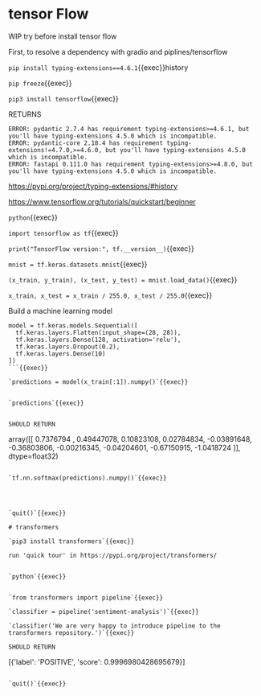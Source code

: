 # tensor Flow

WIP try before install tensor flow

First, to resolve a dependency with gradio and piplines/tensorflow

`pip install typing-extensions==4.6.1`{{exec}}history

`pip freeze`{{exec}}


`pip3 install tensorflow`{{exec}}

RETURNS

```
ERROR: pydantic 2.7.4 has requirement typing-extensions>=4.6.1, but you'll have typing-extensions 4.5.0 which is incompatible.   
ERROR: pydantic-core 2.18.4 has requirement typing-extensions!=4.7.0,>=4.6.0, but you'll have typing-extensions 4.5.0 which is incompatible.   
ERROR: fastapi 0.111.0 has requirement typing-extensions>=4.8.0, but you'll have typing-extensions 4.5.0 which is incompatible.   
```
https://pypi.org/project/typing-extensions/#history

https://www.tensorflow.org/tutorials/quickstart/beginner


`python`{{exec}}

`import tensorflow as tf`{{exec}}

`print("TensorFlow version:", tf.__version__)`{{exec}}

`mnist = tf.keras.datasets.mnist`{{exec}}


`(x_train, y_train), (x_test, y_test) = mnist.load_data()`{{exec}}


`x_train, x_test = x_train / 255.0, x_test / 255.0`{{exec}}


Build a machine learning model
```
model = tf.keras.models.Sequential([
  tf.keras.layers.Flatten(input_shape=(28, 28)),
  tf.keras.layers.Dense(128, activation='relu'),
  tf.keras.layers.Dropout(0.2),
  tf.keras.layers.Dense(10)
])
```{{exec}}

`predictions = model(x_train[:1]).numpy()`{{exec}}


`predictions`{{exec}}


SHOULD RETURN
 ```
array([[ 0.7376794 ,  0.49447078,  0.10823108,  0.02784834, -0.03891648,
        -0.36803806, -0.00216345, -0.04204601, -0.67150915, -1.0418724 ]],
      dtype=float32)

 ```

`tf.nn.softmax(predictions).numpy()`{{exec}}




`quit()`{{exec}}

# transformers

`pip3 install transformers`{{exec}}

run 'quick tour' in https://pypi.org/project/transformers/


`python`{{exec}}


`from transformers import pipeline`{{exec}}

`classifier = pipeline('sentiment-analysis')`{{exec}}

`classifier('We are very happy to introduce pipeline to the transformers repository.')`{{exec}}

SHOULD RETURN

```
[{'label': 'POSITIVE', 'score': 0.9996980428695679}]

```

`quit()`{{exec}}
